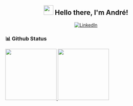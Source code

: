 <h2 align="center">  <img src="https://media.giphy.com/media/hvRJCLFzcasrR4ia7z/giphy.gif" width="30px"> Hello there, I'm André! </h2>

<p align="center">
  <a href="https://www.linkedin.com/in/andr%C3%A9-saraiva-352039202" target="_blank"><img src="https://img.shields.io/badge/LinkedIn-%230077B5.svg?&style=flat-square&logo=linkedin&logoColor=white" alt="LinkedIn"></a>
</p>

### 📊 Github Status
<div>
  <a href="https://github.com/AndreSaraiva012">
  <img height="160em" src="https://github-readme-stats.vercel.app/api?username=AndreSaraiva012&show_icons=true&theme=github_dark&include_all_commits=true&count_private=true"/>
  <img height="160em" src="https://github-readme-stats.vercel.app/api/top-langs/?username=AndreSaraiva012&layout=compact&langs_count=7&theme=github_dark"/>
</div>
